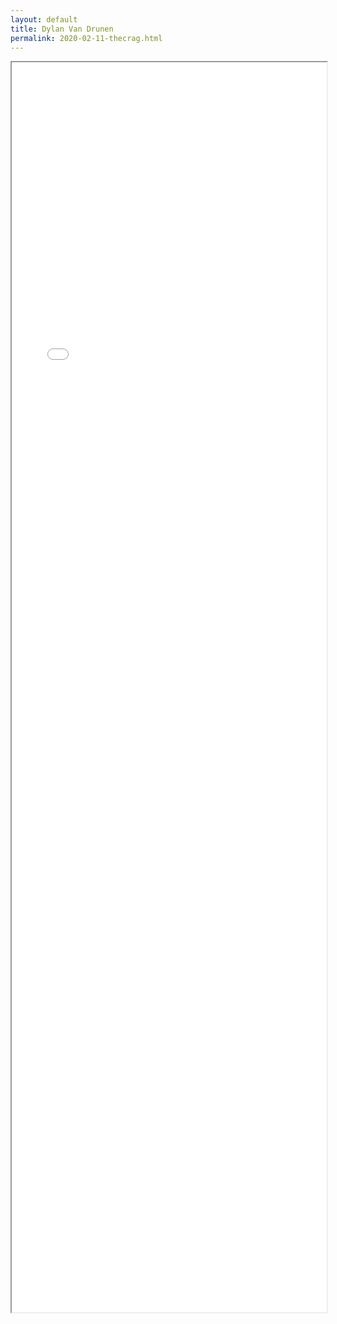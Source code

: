 ```yaml
---
layout: default
title: Dylan Van Drunen
permalink: 2020-02-11-thecrag.html
---
```


<iframe width="100%" height="2000" src="notebooks/TheCragAPI.html">TheCrag</iframe>